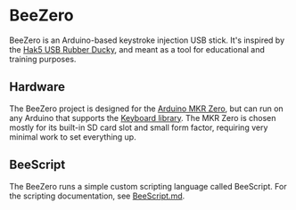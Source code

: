 # BeeZero

BeeZero is an Arduino-based keystroke injection USB stick.
It's inspired by the [Hak5 USB Rubber Ducky],
and meant as a tool for educational and training purposes.

## Hardware

The BeeZero project is designed for the [Arduino MKR Zero],
but can run on any Arduino that supports the [Keyboard library].
The MKR Zero is chosen mostly for its built-in SD card slot and small form factor,
requiring very minimal work to set everything up.

## BeeScript

The BeeZero runs a simple custom scripting language called BeeScript.
For the scripting documentation, see [BeeScript.md](BeeScript.md).

[Hak5 USB Rubber Ducky]: https://docs.hak5.org/hak5-usb-rubber-ducky
[Arduino MKR Zero]: https://docs.arduino.cc/hardware/mkr-zero
[Keyboard library]: https://www.arduino.cc/reference/en/language/functions/usb/keyboard
